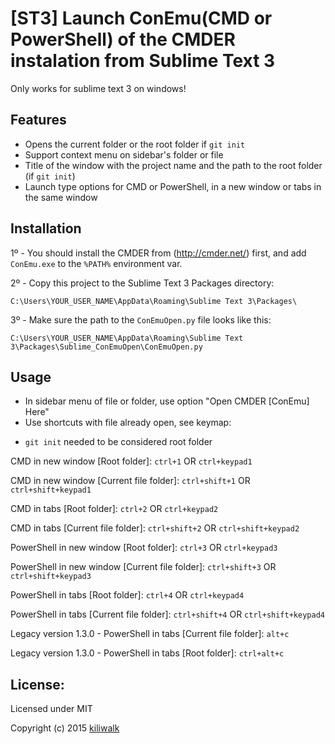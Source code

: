 [ST3] Launch ConEmu(CMD or PowerShell) of the CMDER instalation from Sublime Text 3
=================================
Only works for sublime text 3 on windows!

## Features
* Opens the current folder or the root folder if `git init`
* Support context menu on sidebar's folder or file
* Title of the window with the project name and the path to the root folder (if `git init`)
* Launch type options for CMD or PowerShell, in a new window or tabs in the same window


## Installation
1º - You should install the CMDER from (http://cmder.net/) first, and add `ConEmu.exe` to the `%PATH%` environment var.

2º - Copy this project to the Sublime Text 3 Packages directory:

`C:\Users\YOUR_USER_NAME\AppData\Roaming\Sublime Text 3\Packages\`

3º - Make sure the path to the `ConEmuOpen.py` file looks like this:

`C:\Users\YOUR_USER_NAME\AppData\Roaming\Sublime Text 3\Packages\Sublime_ConEmuOpen\ConEmuOpen.py`


## Usage

* In sidebar menu of file or folder, use option "Open CMDER [ConEmu] Here"
* Use shortcuts with file already open, see keymap:
- `git init` needed to be considered root folder

CMD in new window [Root folder]: `ctrl+1` OR `ctrl+keypad1`

CMD in new window [Current file folder]: `ctrl+shift+1` OR `ctrl+shift+keypad1`

CMD in tabs [Root folder]: `ctrl+2` OR `ctrl+keypad2`

CMD in tabs [Current file folder]: `ctrl+shift+2` OR `ctrl+shift+keypad2`

PowerShell in new window [Root folder]: `ctrl+3` OR `ctrl+keypad3`

PowerShell in new window [Current file folder]: `ctrl+shift+3` OR `ctrl+shift+keypad3`

PowerShell in tabs [Root folder]: `ctrl+4` OR `ctrl+keypad4`

PowerShell in tabs [Current file folder]: `ctrl+shift+4` OR `ctrl+shift+keypad4`

Legacy version 1.3.0 - PowerShell in tabs [Current file folder]: `alt+c`

Legacy version 1.3.0 - PowerShell in tabs [Root folder]: `ctrl+alt+c`


## License:

Licensed under MIT

Copyright (c) 2015 [kiliwalk](https://github.com/kiliwalk)
